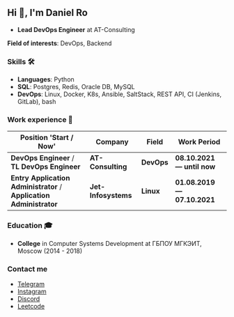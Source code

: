 ## Hi 👋, I'm Daniel Ro

- **Lead DevOps Engineer** at AT-Consulting

**Field of interests**: DevOps, Backend

### Skills 🛠️
- **Languages**: Python
- **SQL**: Postgres, Redis, Oracle DB, MySQL 
- **DevOps**: Linux, Docker, K8s, Ansible, SaltStack, REST API, CI (Jenkins, GitLab), bash

### Work experience 👔
| Position 'Start / Now'                                              | Company        | Field                           | Work Period                |
|---------------------------------------------------------------------| -------------- | ------------------------------- | -------------------------- |
| **DevOps Engineer** / **TL DevOps Engineer**                        | **AT-Consulting**    | **DevOps**      | **08.10.2021 — until now** |
| **Entry Application Administrator** / **Application Administrator** | **Jet-Infosystems**    | **Linux**      | **01.08.2019 — 07.10.2021** |

### Education 🎓
- **College** in Computer Systems Development at ГБПОУ МГКЭИТ, Moscow (2014 - 2018)

### Contact me

- [Telegram](https://telegram.me/etozhekqx)
- [Instagram](https://instagram.com/etozhekqx)
- [Discord](https://discord.gg/etozhekqx#8234)
- [Leetcode](https://www.leetcode.com/etozhekqx)